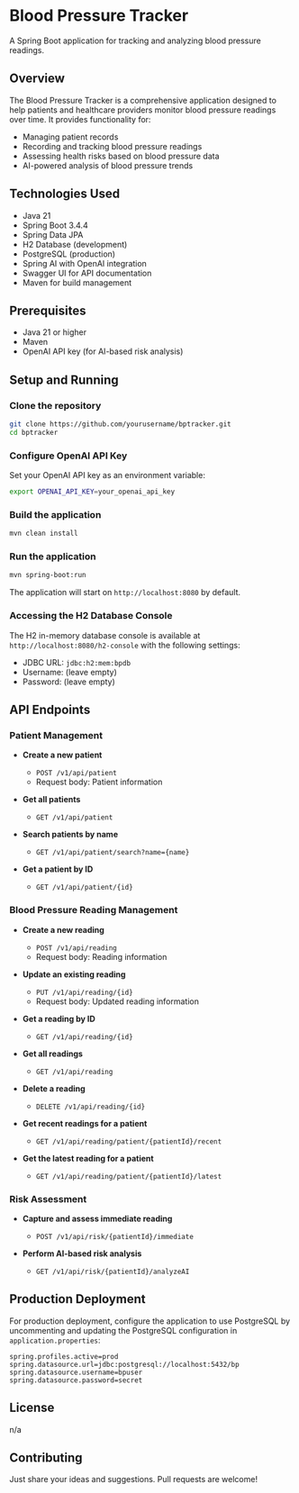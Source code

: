 # Blood Pressure Tracker

A Spring Boot application for tracking and analyzing blood pressure readings.

## Overview

The Blood Pressure Tracker is a comprehensive application designed to help patients and healthcare providers monitor blood pressure readings over time. It provides functionality for:

- Managing patient records
- Recording and tracking blood pressure readings
- Assessing health risks based on blood pressure data
- AI-powered analysis of blood pressure trends

## Technologies Used

- Java 21
- Spring Boot 3.4.4
- Spring Data JPA
- H2 Database (development)
- PostgreSQL (production)
- Spring AI with OpenAI integration
- Swagger UI for API documentation
- Maven for build management

## Prerequisites

- Java 21 or higher
- Maven
- OpenAI API key (for AI-based risk analysis)

## Setup and Running

### Clone the repository

```bash
git clone https://github.com/yourusername/bptracker.git
cd bptracker
```

### Configure OpenAI API Key

Set your OpenAI API key as an environment variable:

```bash
export OPENAI_API_KEY=your_openai_api_key
```

### Build the application

```bash
mvn clean install
```

### Run the application

```bash
mvn spring-boot:run
```

The application will start on `http://localhost:8080` by default.

### Accessing the H2 Database Console

The H2 in-memory database console is available at `http://localhost:8080/h2-console` with the following settings:
- JDBC URL: `jdbc:h2:mem:bpdb`
- Username: (leave empty)
- Password: (leave empty)

## API Endpoints

### Patient Management

- **Create a new patient**
  - `POST /v1/api/patient`
  - Request body: Patient information

- **Get all patients**
  - `GET /v1/api/patient`

- **Search patients by name**
  - `GET /v1/api/patient/search?name={name}`

- **Get a patient by ID**
  - `GET /v1/api/patient/{id}`

### Blood Pressure Reading Management

- **Create a new reading**
  - `POST /v1/api/reading`
  - Request body: Reading information

- **Update an existing reading**
  - `PUT /v1/api/reading/{id}`
  - Request body: Updated reading information

- **Get a reading by ID**
  - `GET /v1/api/reading/{id}`

- **Get all readings**
  - `GET /v1/api/reading`

- **Delete a reading**
  - `DELETE /v1/api/reading/{id}`

- **Get recent readings for a patient**
  - `GET /v1/api/reading/patient/{patientId}/recent`

- **Get the latest reading for a patient**
  - `GET /v1/api/reading/patient/{patientId}/latest`

### Risk Assessment

- **Capture and assess immediate reading**
  - `POST /v1/api/risk/{patientId}/immediate`

- **Perform AI-based risk analysis**
  - `GET /v1/api/risk/{patientId}/analyzeAI`

## Production Deployment

For production deployment, configure the application to use PostgreSQL by uncommenting and updating the PostgreSQL configuration in `application.properties`:

```properties
spring.profiles.active=prod
spring.datasource.url=jdbc:postgresql://localhost:5432/bp
spring.datasource.username=bpuser
spring.datasource.password=secret
```

## License

n/a

## Contributing

Just share your ideas and suggestions. Pull requests are welcome!
